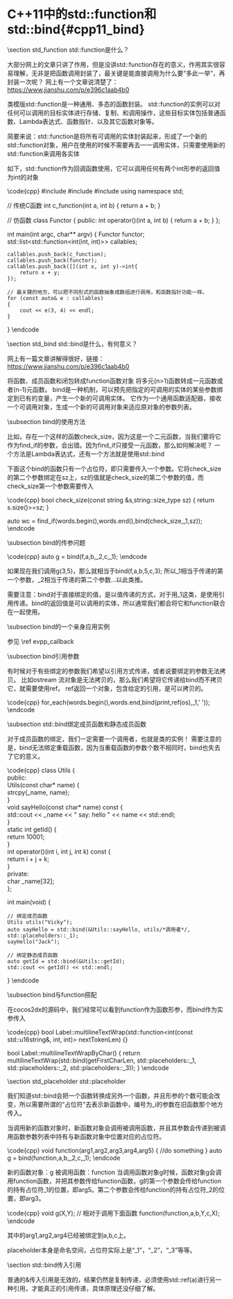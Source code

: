 C++11中的std::function和std::bind{#cpp11_bind}
============================================


\section std_function std::function是什么？

大部分网上的文章只讲了作用，但是没讲std::function存在的意义，作用其实很容易理解，无非是把函数调用封装了，最关键是能直接调用为什么要“多此一举”，再封装一次呢？
网上有一个文章说清楚了：https://www.jianshu.com/p/e396c1aab4b0

类模版std::function是一种通用、多态的函数封装。
std::function的实例可以对任何可以调用的目标实体进行存储、复制、和调用操作，这些目标实体包括普通函数、Lambda表达式、函数指针、以及其它函数对象等。

简要来说：std::function是将所有可调用的实体封装起来，形成了一个新的std::function对象，用户在使用的时候不需要再去一一调用实体，只需要使用新的std::function来调用各实体

如下，std::function作为回调函数使用，它可以调用任何有两个int形参的返回值为int的对象

\code{cpp}
#include <iostream>
#include <functional>
#include <list>
using namespace std;

// 传统C函数
int c_function(int a, int b)
{
    return a + b;
}

// 仿函数
class Functor
{
public:
    int operator()(int a, int b)
    {
        return a + b;
    }
};

int main(int argc, char** argv)
{
    Functor functor;
    std::list<std::function<int(int, int)>> callables;

    callables.push_back(c_function);
    callables.push_back(functor);
    callables.push_back([](int x, int y)->int{
        return x + y;
    });

    // 最关键的地方，可以把不同形式的函数抽象成数组进行调用，和函数指针功能一样。
    for (const auto& e : callables)
    {
        cout << e(3, 4) << endl;
    }
}
\endcode


\section std_bind std::bind是什么，有何意义？

网上有一篇文章讲解得很好，链接：https://www.jianshu.com/p/e396c1aab4b0

将函数、成员函数和闭包转成function函数对象
将多元(n>1)函数转成一元函数或者(n-1)元函数。
bind是一种机制，可以预先把指定的可调用的实体的某些参数绑定到已有的变量，产生一个新的可调用实体。
它作为一个通用函数适配器，接收一个可调用对象，生成一个新的可调用对象来适应原对象的参数列表。

\subsection bind的使用方法

比如，存在一个这样的函数check_size，因为这是一个二元函数，当我们要将它作为find_if的参数，会出错。因为find_if只接受一元函数，那么如何解决呢？
一个方法是Lambda表达式，还有一个方法就是使用std::bind

下面这个bind的函数只有一个占位符，即只需要传入一个参数。它将check_size的第二个参数绑定在sz上，sz的值就是check_size的第二个参数的值，而check_size第一个参数需要传入

\code{cpp}
bool check_size(const string &s,string::size_type sz)
{
      return s.size()>=sz;
}

auto wc = find_if(words.begin(),words.end(),bind(check_size,_1,sz));
\endcode

\subsection bind的传参问题

\code{cpp}
auto g = bind(f,a,b,_2,c,_1);
\endcode

如果现在我们调用g(3,5)，那么就相当于bind(f,a,b,5,c,3);
所以_1相当于传递的第一个参数，_2相当于传递的第二个参数...以此类推。

需要注意：bind对于直接绑定的值，是以值传递的方式，对于用_1这类，是使用引用传递。bind的返回值是可以调用的实体，所以通常我们都会将它和function联合在一起使用。

\subsection bind的一个亲身应用实例

参见 \ref evpp_callback

\subsection bind引用参数

有时候对于有些绑定的参数我们希望以引用方式传递，或者说要绑定的参数无法拷贝。
比如ostream 流对象是无法拷贝的，那么我们希望将它传递给bind而不拷贝它，就需要使用ref。
ref返回一个对象，包含给定的引用，是可以拷贝的。

\code{cpp}
for_each(words.begin(),words.end,bind(print,ref(os),_1,' '));
\endcode

\subsection std::bind绑定成员函数和静态成员函数

对于成员函数的绑定，我们一定需要一个调用者，也就是类的实例！
需要注意的是，bind无法绑定重载函数，因为当重载函数的参数个数不相同时，bind也失去了它的意义。

\code{cpp}
class Utils {  
public:  
    Utils(const char* name) {  
        strcpy(_name, name);  
    }        
    void sayHello(const char* name) const {  
        std::cout << _name << " say: hello " << name << std::endl;  
    }        
    static int getId() {  
        return 10001;  
    }         
    int operator()(int i, int j, int k) const {  
        return i + j + k;  
    }       
private:  
    char _name[32];  
};  

int main(void) {  

    // 绑定成员函数  
    Utils utils("Vicky");  
    auto sayHello = std::bind(&Utils::sayHello, utils/*调用者*/, std::placeholders::_1);  
    sayHello("Jack");  

    // 绑定静态成员函数  
    auto getId = std::bind(&Utils::getId);  
    std::cout << getId() << std::endl; 
}
\endcode

\subsection bind与function搭配

在cocos2dx的源码中，我们经常可以看到function作为函数形参，而bind作为实参传入

\code{cpp}
bool Label::multilineTextWrap(std::function<int(const std::u16string&, int, int)> nextTokenLen)
{}

bool Label::multilineTextWrapByChar()
{
      return multilineTextWrap(std::bind(getFirstCharLen, std::placeholders::_1, std::placeholders::_2, std::placeholders::_3));
}
\endcode


\section std_placeholder std::placeholder

我们知道std::bind会把一个函数转换成另外一个函数，并且形参的个数可能会改变，所以需要所谓的“占位符”去表示新函数中，编号为_i的参数在旧函数那个地方传入。

当调用新的函数对象时，新函数对象会调用被调用函数，并且其参数会传递到被调用函数参数列表中持有与新函数对象中位置对应的占位符。


\code{cpp}
void function(arg1,arg2,arg3,arg4,arg5)
{
    //do something
}
auto g = bind(function,a,b,_2,c,_1);
\endcode

新的函数对象：g
被调用函数：function
当调用函数对象g时候，函数对象g会调用function函数，并把其参数传给function函数，g的第一个参数会传给function的持有占位符_1的位置，即arg5。第二个参数会传给function的持有占位符_2的位置，即arg3。

\code{cpp}
void g(X,Y);
// 相对于调用下面函数
function(function,a,b,Y,c,X);
\endcode

其中的arg1,arg2,arg4已经被绑定到a,b,c上。

placeholder本身是命名空间，占位符实际上是“_1”，“_2”，“_3”等等。


\section std::bind传入引用

普通的&传入引用是无效的，结果仍然是复制传递，必须使用std::ref(a)进行另一种引用，才能真正的引用传递，具体原理还没仔细了解。
